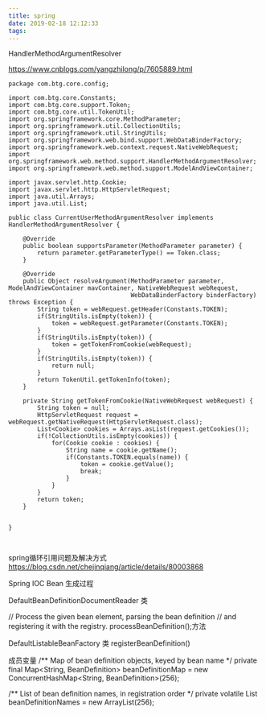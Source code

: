 ```yaml
---
title: spring
date: 2019-02-18 12:12:33
tags:
---
```

HandlerMethodArgumentResolver

https://www.cnblogs.com/yangzhilong/p/7605889.html
```text
package com.btg.core.config;

import com.btg.core.Constants;
import com.btg.core.support.Token;
import com.btg.core.util.TokenUtil;
import org.springframework.core.MethodParameter;
import org.springframework.util.CollectionUtils;
import org.springframework.util.StringUtils;
import org.springframework.web.bind.support.WebDataBinderFactory;
import org.springframework.web.context.request.NativeWebRequest;
import org.springframework.web.method.support.HandlerMethodArgumentResolver;
import org.springframework.web.method.support.ModelAndViewContainer;

import javax.servlet.http.Cookie;
import javax.servlet.http.HttpServletRequest;
import java.util.Arrays;
import java.util.List;

public class CurrentUserMethodArgumentResolver implements HandlerMethodArgumentResolver {

    @Override
    public boolean supportsParameter(MethodParameter parameter) {
        return parameter.getParameterType() == Token.class;
    }

    @Override
    public Object resolveArgument(MethodParameter parameter, ModelAndViewContainer mavContainer, NativeWebRequest webRequest,
                                  WebDataBinderFactory binderFactory) throws Exception {
        String token = webRequest.getHeader(Constants.TOKEN);
        if(StringUtils.isEmpty(token)) {
            token = webRequest.getParameter(Constants.TOKEN);
        }
        if(StringUtils.isEmpty(token)) {
            token = getTokenFromCookie(webRequest);
        }
        if(StringUtils.isEmpty(token)) {
            return null;
        }
        return TokenUtil.getTokenInfo(token);
    }

    private String getTokenFromCookie(NativeWebRequest webRequest) {
        String token = null;
        HttpServletRequest request = webRequest.getNativeRequest(HttpServletRequest.class);
        List<Cookie> cookies = Arrays.asList(request.getCookies());
        if(!CollectionUtils.isEmpty(cookies)) {
            for(Cookie cookie : cookies) {
                String name = cookie.getName();
                if(Constants.TOKEN.equals(name)) {
                    token = cookie.getValue();
                    break;
                }
            }
        }
        return token;
    }


}



```

spring循环引用问题及解决方式
https://blog.csdn.net/chejinqiang/article/details/80003868


Spring IOC Bean 生成过程

DefaultBeanDefinitionDocumentReader 类

// Process the given bean element, parsing the bean definition 
// and registering it with the registry.
processBeanDefinition();方法


DefaultListableBeanFactory 类
registerBeanDefinition()

成员变量
/** Map of bean definition objects, keyed by bean name */
private final Map<String, BeanDefinition> beanDefinitionMap = new ConcurrentHashMap<String, BeanDefinition>(256);

/** List of bean definition names, in registration order */
private volatile List<String> beanDefinitionNames = new ArrayList<String>(256);